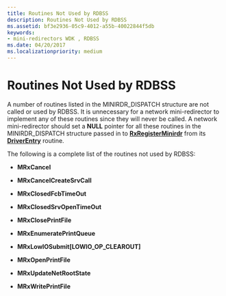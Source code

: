 ```yaml
---
title: Routines Not Used by RDBSS
description: Routines Not Used by RDBSS
ms.assetid: bf3e2936-05c9-4012-a55b-40022844f5db
keywords:
- mini-redirectors WDK , RDBSS
ms.date: 04/20/2017
ms.localizationpriority: medium
---
```


# Routines Not Used by RDBSS


A number of routines listed in the MINIRDR\_DISPATCH structure are not called or used by RDBSS. It is unnecessary for a network mini-redirector to implement any of these routines since they will never be called. A network mini-redirector should set a **NULL** pointer for all these routines in the MINIRDR\_DISPATCH structure passed in to [**RxRegisterMinirdr**](https://docs.microsoft.com/windows-hardware/drivers/ddi/content/mrx/nf-mrx-rxregisterminirdr) from its [**DriverEntry**](https://docs.microsoft.com/windows-hardware/drivers/ddi/content/wdm/nc-wdm-driver_initialize) routine.

The following is a complete list of the routines not used by RDBSS:

-   **MRxCancel**

-   **MRxCancelCreateSrvCall**

-   **MRxClosedFcbTimeOut**

-   **MRxClosedSrvOpenTimeOut**

-   **MRxClosePrintFile**

-   **MRxEnumeratePrintQueue**

-   **MRxLowIOSubmit\[LOWIO\_OP\_CLEAROUT\]**

-   **MRxOpenPrintFile**

-   **MRxUpdateNetRootState**

-   **MRxWritePrintFile**

 

 




